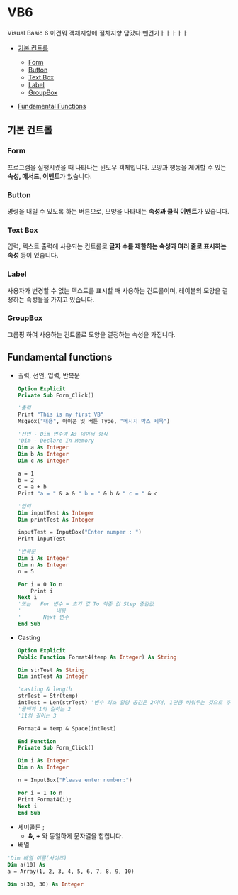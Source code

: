 # VB6
Visual Basic 6 이건뭐 객체지향에 절차지향 담갔다 뺀건가ㅏㅏㅏㅏㅏ

- [기본 컨트롤](#기본-컨트롤)
    - [Form](#form)
    - [Button](#button)
    - [Text Box](#text-box)
    - [Label](#label)
    - [GroupBox](#groupbox)
    
- [Fundamental Functions](#fundamental-functions)

## 기본 컨트롤

### Form
프로그램을 실행시켰을 때 나타나는 윈도우 객체입니다. 모양과 행동을 제어할 수 있는 **속성, 메서드, 이벤트**가 있습니다.

### Button
명령을 내릴 수 있도록 하는 버튼으로, 모양을 나타내는 **속성과 클릭 이벤트**가 있습니다.

### Text Box
입력, 텍스트 출력에 사용되는 컨트롤로 **글자 수를 제한하는 속성과 여러 줄로 표시하는 속성** 등이 있습니다.

### Label
사용자가 변경할 수 없는 텍스트를 표시할 때 사용하는 컨트롤이며, 레이블의 모양을 결정하는 속성들을 가지고 있습니다.

### GroupBox
그룹핑 하여 사용하는 컨트롤로 모양을 결정하는 속성을 가집니다.



## Fundamental functions
- 출력, 선언, 입력, 반복문
    ```vb
    Option Explicit
    Private Sub Form_Click()

    '출력
    Print "This is my first VB"
    MsgBox("내용", 아이콘 및 버튼 Type, "메시지 박스 제목")

    '선언 - Dim 변수명 As 데이터 형식
    'Dim - Declare In Memory
    Dim a As Integer
    Dim b As Integer
    Dim c As Integer
        
    a = 1
    b = 2
    c = a + b
    Print "a = " & a & " b = " & b & " c = " & c
    
    '입력
    Dim inputTest As Integer
    Dim printTest As Integer
    
    inputTest = InputBox("Enter numper : ")
    Print inputTest
    
    '반복문
    Dim i As Integer
    Dim n As Integer
    n = 5
    
    For i = 0 To n
        Print i
    Next i
    '또는   For 변수 = 초기 값 To 최종 값 Step 증감값
    '           내용
    '       Next 변수
    End Sub
    ```
- Casting
    ```vb
    Option Explicit
    Public Function Format4(temp As Integer) As String

    Dim strTest As String
    Dim intTest As Integer

    'casting & length
    strTest = Str(temp)
    intTest = Len(strTest) '변수 최소 할당 공간은 2이며, 1만큼 비워두는 것으로 추정.
    '공백과 1의 길이는 2
    '11의 길이는 3

    Format4 = temp & Space(intTest)

    End Function
    Private Sub Form_Click()

    Dim i As Integer
    Dim n As Integer

    n = InputBox("Please enter number:")

    For i = 1 To n
    Print Format4(i);
    Next i
    End Sub
    ```
- 세미콜론 ;
    - **&, +** 와 동일하게 문자열을 합칩니다. 
- 배열
```vb
'Dim 배열 이름(사이즈)
Dim a(10) As 
a = Array(1, 2, 3, 4, 5, 6, 7, 8, 9, 10)

Dim b(30, 30) As Integer
```